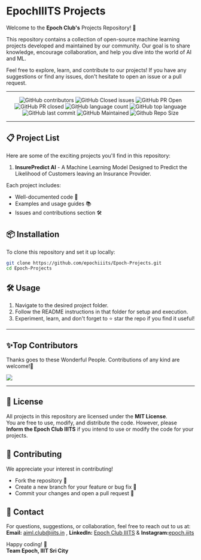 
# EpochIIITS Projects  
Welcome to the **Epoch Club's** Projects Repository! 🎉  

This repository contains a collection of open-source machine learning projects developed and maintained by our community. Our goal is to share knowledge, encourage collaboration, and help you dive into the world of AI and ML.  

Feel free to explore, learn, and contribute to our projects! If you have any suggestions or find any issues, don't hesitate to open an issue or a pull request.  

---

<div align="center">

![GitHub contributors](https://img.shields.io/github/contributors/epochiiits/Epoch-Projects?style=for-the-badge&color=blue)
![GitHub Closed issues](https://img.shields.io/github/issues-closed-raw/epochiiits/Epoch-Projects?style=for-the-badge&color=brightgreen)
![GitHub PR Open](https://img.shields.io/github/issues-pr/epochiiits/Epoch-Projects?style=for-the-badge&color=aqua)
![GitHub PR closed](https://img.shields.io/github/issues-pr-closed-raw/epochiiits/Epoch-Projects?style=for-the-badge&color=blue)
![GitHub language count](https://img.shields.io/github/languages/count/epochiiits/Epoch-Projects?style=for-the-badge&color=brightgreen)
![GitHub top language](https://img.shields.io/github/languages/top/epochiiits/Epoch-Projects?style=for-the-badge&color=aqua)
![GitHub last commit](https://img.shields.io/github/last-commit/epochiiits/Epoch-Projects?style=for-the-badge&color=blue)
![GitHub Maintained](https://img.shields.io/badge/Maintained%3F-yes-brightgreen.svg?style=for-the-badge)
![Github Repo Size](https://img.shields.io/github/repo-size/epochiiits/Epoch-Projects?style=for-the-badge&color=aqua)

</div>

---

## 📋 Project List  
Here are some of the exciting projects you'll find in this repository:  

1. **InsurePredict AI** - A Machine Learning Model Designed to Predict the Likelihood of Customers leaving an Insurance Provider.


Each project includes:  
- Well-documented code 📄  
- Examples and usage guides 📚  
- Issues and contributions section 🛠️  


## 📦 Installation  
To clone this repository and set it up locally:  
```bash
git clone https://github.com/epochiiits/Epoch-Projects.git
cd Epoch-Projects
```


## 🛠️ Usage  
1. Navigate to the desired project folder.  
2. Follow the README instructions in that folder for setup and execution.  
3. Experiment, learn, and don't forget to ⭐ star the repo if you find it useful!  



****************************************************************
<h2>✨Top Contributors</h2>   

Thanks goes to these Wonderful People. Contributions of any kind are welcome!🚀 

<a href="https://github.com/epochiiits/Epoch-Projects/graphs/contributors">
  <img src="https://contrib.rocks/image?repo=epochiiits/Epoch-Projects" />
</a>

**************************************************************

## 📜 License  
All projects in this repository are licensed under the **MIT License**.  
You are free to use, modify, and distribute the code. However, please **Inform the Epoch Club IIITS** if you intend to use or modify the code for your projects.  

## 🤝 Contributing  
We appreciate your interest in contributing!  
- Fork the repository 🍴  
- Create a new branch for your feature or bug fix 🌿  
- Commit your changes and open a pull request 🔄  

## 📧 Contact  
For questions, suggestions, or collaboration, feel free to reach out to us at:  
**Email:** [aiml.club@iiits.in](mailto:aiml.club@iiits.in)  , **LinkedIn:** [Epoch Club IIITS](https://www.linkedin.com/in/epoch-iiits-69a9091b5/)  & 
**Instagram:**[epoch.iiits](https://www.instagram.com/epoch.iiits/)

Happy coding! 🚀  
**Team Epoch, IIIT Sri City**
